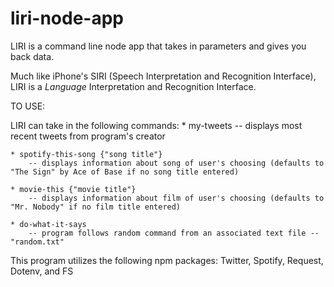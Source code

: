 # liri-node-app

LIRI is a command line node app that takes in parameters and gives you back data.

Much like iPhone's SIRI (Speech Interpretation and Recognition Interface), LIRI is a _Language_ Interpretation and Recognition Interface. 

TO USE:

LIRI can take in the following commands:
    * my-tweets
        -- displays most recent tweets from program's creator

    * spotify-this-song {"song title"}
        -- displays information about song of user's choosing (defaults to "The Sign" by Ace of Base if no song title entered)

    * movie-this {"movie title"}
        -- displays information about film of user's choosing (defaults to "Mr. Nobody" if no film title entered)

    * do-what-it-says
        -- program follows random command from an associated text file -- "random.txt"

This program utilizes the following npm packages: Twitter, Spotify, Request, Dotenv, and FS